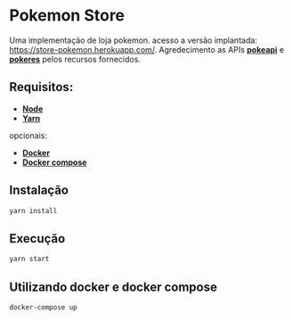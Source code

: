 # Pokemon Store
Uma implementação de loja pokemon. acesso a versão implantada: https://store-pokemon.herokuapp.com/.
Agredecimento as APIs [__pokeapi__](https://pokeapi.co/) e [__pokeres__](https://pokeres.bastionbot.org) pelos recursos fornecidos.

## Requisitos:
- [__Node__](https://nodejs.org/en/download/)
- [__Yarn__](https://classic.yarnpkg.com/pt-BR/docs/install)

opcionais:
- [__Docker__](https://docs.docker.com/install/linux/docker-ce/ubuntu/)
- [__Docker compose__](https://docs.docker.com/compose/install/)

## Instalação

```sh
yarn install
```

## Execução

```sh
yarn start
```

## Utilizando docker e docker compose

```sh
docker-compose up
```


